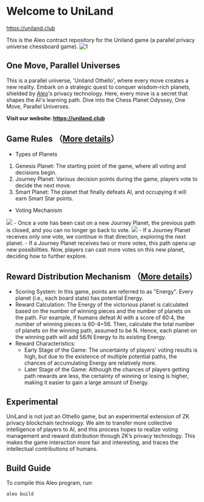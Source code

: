 # Welcome to UniLand
https://uniland.club

This is the Aleo contract repository for the Uniland game (a parallel privacy universe chessboard game).
![1](https://github.com/jacobonchain/uniland-contract/assets/167742857/5b42ad5d-5e93-453a-b9f2-83f551409a5c)


## One Move, Parallel Universes

This is a parallel universe, 'Uniland Othello', where every move creates a new reality.
Embark on a strategic quest to conquer wisdom-rich planets, shielded by [Aleo](https://aleo.org/)'s privacy technology.
Here, every move is a secret that shapes the AI's learning path. Dive into the Chess Planet Odyssey, One Move, Parallel Universes.

**Visit our website: https://uniland.club**

## Game Rules （[More details](https://uniland.club/vote-rule)）

- Types of Planets

1. Genesis Planet: The starting point of the game, where all voting and decisions begin.
2. Journey Planet: Various decision points during the game, players vote to decide the next move.
3. Smart Planet: The planet that finally defeats Al, and occupying it will earn Smart Star points.

- Voting Mechanism
<img src="https://github.com/jacobonchain/uniland-contract/assets/167742857/538a71c5-17c2-4adc-8be2-2b3d72bec054" />
   - Once a vote has been cast on a new Journey Planet, the previous path is closed, and you can no longer go back to vote.

<img src="https://github.com/jacobonchain/uniland-contract/assets/167742857/0793f7e9-32e7-4dec-b30b-ddd07c623f5a" />
   - If a Journey Planet receives only one vote, we continue in that direction, exploring the next planet.
   - If a Journey Planet receives two or more votes, this path opens up new possibilities. Now, players can cast more votes on this new planet, deciding how to further explore.



## Reward Distribution Mechanism （[More details](https://uniland.club/reward-rule)）

- Scoring System: In this game, points are referred to as "Energy". Every planet (i.e., each board state) has potential Energy.
- Reward Calculation: The Energy of the victorious planet is calculated based on the number of winning pieces and the number of planets on the path. For example, if humans defeat AI with a score of 60:4, the number of winning pieces is 60-4=56. Then, calculate the total number of planets on the winning path, assumed to be N. Hence, each planet on the winning path will add 56/N Energy to its existing Energy.
- Reward Characteristics:
   - Early Stage of the Game: The uncertainty of players' voting results is high, but due to the existence of multiple potential paths, the chances of accumulating Energy are relatively more.
   - Later Stage of the Game: Although the chances of players getting path rewards are less, the certainty of winning or losing is higher, making it easier to gain a large amount of Energy.

## Experimental

UniLand is not just an Othello game, but an experimental extension of ZK privacy blockchain technology. We aim to transfer more collective intelligence of players to AI, and this process hopes to realize voting management and reward distribution through ZK’s privacy technology. This makes the game interaction more fair and interesting, and traces the intellectual contributions of humans.  

## Build Guide

To compile this Aleo program, run:

```sh
aleo build
